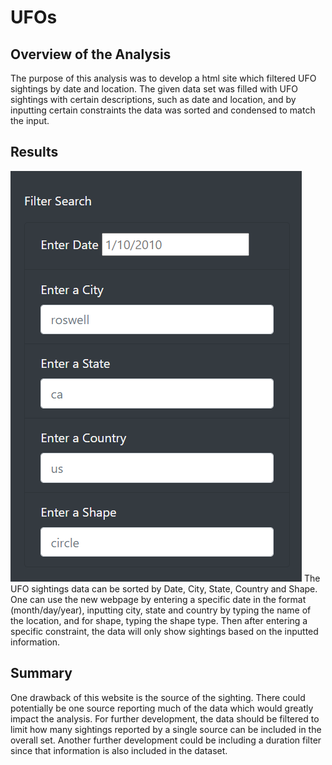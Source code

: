 # UFOs
## Overview of the Analysis
The purpose of this analysis was to develop a html site which filtered UFO sightings by date and location. The given data set was filled with UFO sightings with certain descriptions, such as date and location, and by inputting certain constraints the data was sorted and condensed to match the input.

## Results
![pic](pic.png)
The UFO sightings data can be sorted by Date, City, State, Country and Shape. One can use the new webpage by entering a specific date in the format (month/day/year), inputting city, state and country by typing the name of the location, and for shape, typing the shape type. Then after entering a specific constraint, the data will only show sightings based on the inputted information. 

## Summary
One drawback of this website is the source of the sighting. There could potentially be one source reporting much of the data which would greatly impact the analysis. For further development, the data should be filtered to limit how many sightings reported by a single source can be included in the overall set. Another further development could be including a duration filter since that information is also included in the dataset. 
